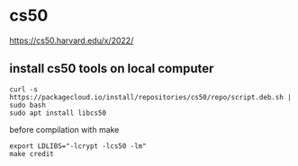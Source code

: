 # cs50

https://cs50.harvard.edu/x/2022/

## install cs50 tools on local computer
```
curl -s https://packagecloud.io/install/repositories/cs50/repo/script.deb.sh | sudo bash
sudo apt install libcs50
```

before compilation with make

```
export LDLIBS="-lcrypt -lcs50 -lm"
make credit
```
